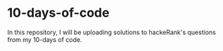 # 10-days-of-code
In this repository, 
I will be uploading solutions to hackeRank's questions from my 10-days of code.

